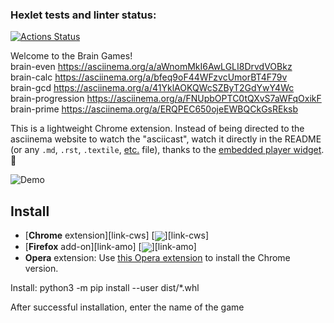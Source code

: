 ### Hexlet tests and linter status:
[![Actions Status](https://github.com/zitaker/python-project-49/workflows/hexlet-check/badge.svg)](https://github.com/zitaker/python-project-49/actions)

Welcome to the Brain Games!  
brain-even https://asciinema.org/a/aWnomMkI6AwLGLI8DrvdVOBkz    
brain-calc https://asciinema.org/a/bfeq9oF44WFzvcUmorBT4F79v  
brain-gcd https://asciinema.org/a/41YklAOKQWcSZByT2GdYwY4Wc  
brain-progression https://asciinema.org/a/FNUpbOPTC0tQXvS7aWFqOxikF  
brain-prime https://asciinema.org/a/ERQPEC650ojeEWBQCkGsREksb  

This is a lightweight Chrome extension. Instead of being directed to the asciinema website to watch the "asciicast", watch it directly in the README (or any `.md`, `.rst`, `.textile`, [etc.](https://github.com/github/markup/blob/master/README.md#markups) file), thanks to the [embedded player widget](https://asciinema.org/docs/embedding). 🎉

![Demo](assets/demo.gif)

## Install

- [**Chrome** extension][link-cws] [<img valign="middle" src="https://img.shields.io/chrome-web-store/v/mkllmpcfhjcbkmegdpnaemhpdddffhil.svg?label=%20">][link-cws]
- [**Firefox** add-on][link-amo] [<img valign="middle" src="https://img.shields.io/amo/v/asciinema-player-for-github.svg?label=%20">][link-amo]
- **Opera** extension: Use [this Opera extension](https://addons.opera.com/en/extensions/details/download-chrome-extension-9/) to install the Chrome version.

Install: python3 -m pip install --user dist/*.whl

After successful installation, enter the name of the game  

